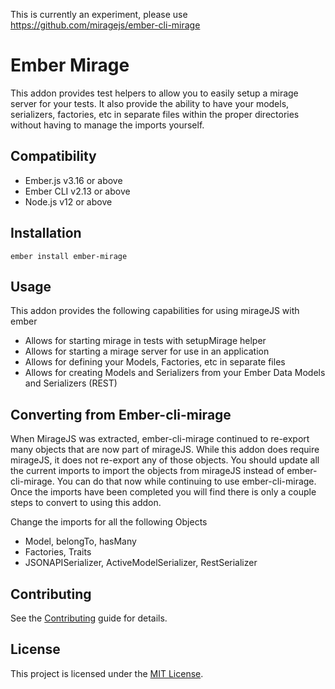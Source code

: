This is currently an experiment, please use https://github.com/miragejs/ember-cli-mirage 

# Ember Mirage

This addon provides test helpers to allow you to easily setup a mirage server for your tests.
It also provide the ability to have your models, serializers, factories, etc in separate files
within the proper directories without having to manage the imports yourself.

## Compatibility

- Ember.js v3.16 or above
- Ember CLI v2.13 or above
- Node.js v12 or above

## Installation

```
ember install ember-mirage
```

## Usage

This addon provides the following capabilities for using mirageJS with ember
* Allows for starting mirage in tests with setupMirage helper
* Allows for starting a mirage server for use in an application
* Allows for defining your Models, Factories, etc in separate files
* Allows for creating Models and Serializers from your Ember Data Models and Serializers (REST)

## Converting from Ember-cli-mirage

When MirageJS was extracted, ember-cli-mirage continued to re-export many objects that are now part of mirageJS. While this 
addon does require mirageJS, it does not re-export any of those objects. You should update all the current imports to import
the objects from mirageJS instead of ember-cli-mirage. You can do that now while continuing to use ember-cli-mirage. Once
the imports have been completed you will find there is only a couple steps to convert to using this addon.

Change the imports for all the following Objects
* Model, belongTo, hasMany
* Factories, Traits
* JSONAPISerializer, ActiveModelSerializer, RestSerializer

## Contributing

See the [Contributing](CONTRIBUTING.md) guide for details.

## License

This project is licensed under the [MIT License](LICENSE.md).
